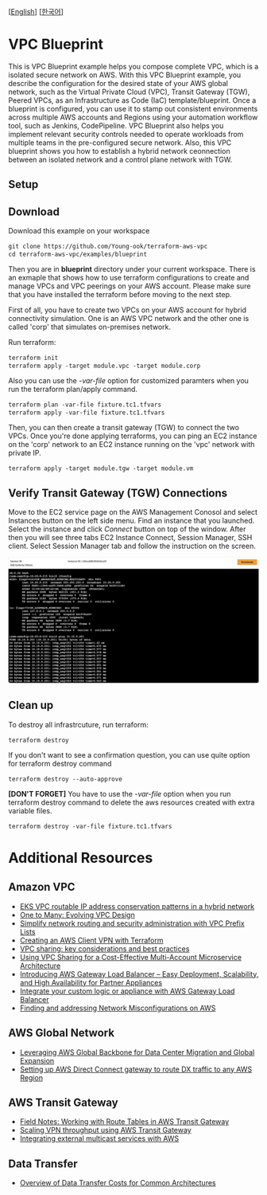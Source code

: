 [[English](README.md)] [[한국어](README.ko.md)]

# VPC Blueprint
This is VPC Blueprint example helps you compose complete VPC, which is a isolated secure network on AWS. With this VPC Blueprint example, you describe the configuration for the desired state of your AWS global network, such as the Virtual Private Cloud (VPC), Transit Gateway (TGW), Peered VPCs, as an Infrastructure as Code (IaC) template/blueprint. Once a blueprint is configured, you can use it to stamp out consistent environments across multiple AWS accounts and Regions using your automation workflow tool, such as Jenkins, CodePipeline. VPC Blueprint also helps you implement relevant security controls needed to operate workloads from multiple teams in the pre-configured secure network.
Also, this VPC blueprint shows you how to establish a hybrid network ceonnection between an isolated network and a control plane network with TGW.

## Setup
## Download
Download this example on your workspace
```
git clone https://github.com/Young-ook/terraform-aws-vpc
cd terraform-aws-vpc/examples/blueprint
```

Then you are in **blueprint** directory under your current workspace. There is an exmaple that shows how to use terraform configurations to create and manage VPCs and VPC peerings on your AWS account. Please make sure that you have installed the terraform before moving to the next step.

First of all, you have to create two VPCs on your AWS account for hybrid connectivity simulation. One is an AWS VPC network and the other one is called 'corp' that simulates on-premises network.

Run terraform:
```
terraform init
terraform apply -target module.vpc -target module.corp
```
Also you can use the *-var-file* option for customized paramters when you run the terraform plan/apply command.
```
terraform plan -var-file fixture.tc1.tfvars
terraform apply -var-file fixture.tc1.tfvars
```

Then, you can then create a transit gateway (TGW) to connect the two VPCs. Once you're done applying terraforms, you can ping an EC2 instance on the 'corp' network to an EC2 instance running on the 'vpc' network with private IP.
```
terraform apply -target module.tgw -target module.vm
```

## Verify Transit Gateway (TGW) Connections
Move to the EC2 service page on the AWS Management Conosol and select Instances button on the left side menu. Find an instance that you launched. Select the instance and click *Connect* button on top of the window. After then you will see three tabs EC2 Instance Connect, Session Manager, SSH client. Select Session Manager tab and follow the instruction on the screen.

![aws-ec2-tgw-ping](../../images/aws-ec2-tgw-ping.png)

## Clean up
To destroy all infrastrcuture, run terraform:
```
terraform destroy
```

If you don't want to see a confirmation question, you can use quite option for terraform destroy command
```
terraform destroy --auto-approve
```

**[DON'T FORGET]** You have to use the *-var-file* option when you run terraform destroy command to delete the aws resources created with extra variable files.
```
terraform destroy -var-file fixture.tc1.tfvars
```

# Additional Resources
## Amazon VPC
- [EKS VPC routable IP address conservation patterns in a hybrid network](https://aws.amazon.com/blogs/containers/eks-vpc-routable-ip-address-conservation/)
- [One to Many: Evolving VPC Design](https://aws.amazon.com/blogs/architecture/one-to-many-evolving-vpc-design/)
- [Simplify network routing and security administration with VPC Prefix Lists](https://aws.amazon.com/blogs/networking-and-content-delivery/simplify-network-routing-and-security-administration-with-vpc-prefix-lists/)
- [Creating an AWS Client VPN with Terraform](https://timeular.com/blog/creating-an-aws-client-vpn-with-terraform/)
- [VPC sharing: key considerations and best practices](https://aws.amazon.com/blogs/networking-and-content-delivery/vpc-sharing-key-considerations-and-best-practices/)
- [Using VPC Sharing for a Cost-Effective Multi-Account Microservice Architecture](https://aws.amazon.com/blogs/architecture/using-vpc-sharing-for-a-cost-effective-multi-account-microservice-architecture/)
- [Introducing AWS Gateway Load Balancer – Easy Deployment, Scalability, and High Availability for Partner Appliances](https://aws.amazon.com/ko/blogs/aws/introducing-aws-gateway-load-balancer-easy-deployment-scalability-and-high-availability-for-partner-appliances/)
- [Integrate your custom logic or appliance with AWS Gateway Load Balancer](https://aws.amazon.com/ko/blogs/networking-and-content-delivery/integrate-your-custom-logic-or-appliance-with-aws-gateway-load-balancer/)
- [Finding and addressing Network Misconfigurations on AWS](https://validating-network-reachability.awssecworkshops.com/)

## AWS Global Network
- [Leveraging AWS Global Backbone for Data Center Migration and Global Expansion](https://aws.amazon.com/blogs/architecture/leveraging-aws-global-backbone-for-data-center-migration-and-global-expansion/)
- [Setting up AWS Direct Connect gateway to route DX traffic to any AWS Region](https://aws.amazon.com/blogs/networking-and-content-delivery/setting-up-aws-direct-connect-gateway-to-route-dx-traffic-to-any-aws-region/)

## AWS Transit Gateway
- [Field Notes: Working with Route Tables in AWS Transit Gateway](https://aws.amazon.com/blogs/architecture/field-notes-working-with-route-tables-in-aws-transit-gateway/)
- [Scaling VPN throughput using AWS Transit Gateway](https://aws.amazon.com/blogs/networking-and-content-delivery/scaling-vpn-throughput-using-aws-transit-gateway/)
- [Integrating external multicast services with AWS](https://aws.amazon.com/blogs/networking-and-content-delivery/integrating-external-multicast-services-with-aws/)

## Data Transfer
- [Overview of Data Transfer Costs for Common Architectures](https://aws.amazon.com/blogs/architecture/overview-of-data-transfer-costs-for-common-architectures/)
